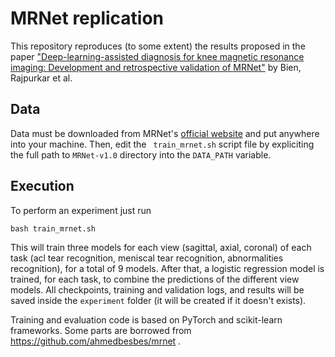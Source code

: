 # MRNet replication

This repository reproduces (to some extent) the results proposed in the paper ["Deep-learning-assisted diagnosis for knee magnetic resonance imaging: Development and retrospective validation of MRNet"](https://journals.plos.org/plosmedicine/article?id=10.1371/journal.pmed.1002699) by Bien, Rajpurkar et al.

## Data

Data must be downloaded from MRNet's [official website](https://stanfordmlgroup.github.io/competitions/mrnet/) and put anywhere into your machine. Then, edit the  ``` train_mrnet.sh``` script file by expliciting the full path to ```MRNet-v1.0``` directory into the ```DATA_PATH``` variable.

## Execution
To perform an experiment just run
```
bash train_mrnet.sh
```

This will train three models for each view (sagittal, axial, coronal) of each task (acl tear recognition, meniscal tear recognition, abnormalities recognition), for a total of 9 models. After that, a logistic regression model is trained, for each task, to combine the predictions of the different view models.
All checkpoints, training and validation logs, and results will be saved inside the ```experiment``` folder (it will be created if it doesn't exists).
 
Training and evaluation code is based on PyTorch and scikit-learn frameworks. Some parts are borrowed from https://github.com/ahmedbesbes/mrnet .
